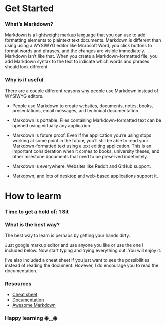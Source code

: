 # Get Started

### What’s Markdown?

Markdown is a lightweight markup language that you can use to add formatting elements to plaintext text documents. Markdown is different than using using a WYSIWYG editor like Microsoft Word, you click buttons to format words and phrases, and the changes are visible immediately. Markdown isn’t like that. When you create a Markdown-formatted file, you add Markdown syntax to the text to indicate which words and phrases should look different. 

### Why is it useful
There are a couple different reasons why people use Markdown instead of WYSIWYG editors.

- People use Markdown to create websites, documents, notes, books, presentations, email messages, and technical documentation.

- Markdown is portable. Files containing Markdown-formatted text can be opened using virtually any application.

- Markdown is future proof. Even if the application you’re using stops working at some point in the future, you’ll still be able to read your Markdown-formatted text using a text editing application. This is an important consideration when it comes to books, university theses, and other milestone documents that need to be preserved indefinitely.

- Markdown is everywhere. Websites like Reddit and GitHub support.

- Markdown, and lots of desktop and web-based applications support it.

  
# How to learm

### Time to get a hold of: 1 Sit

### What is the best way?
The best way to learn is perhaps by getting your hands dirty.

Just google markup editor and use anyone you like or use the one I included below. Now start typing and trying everything out. You will enjoy it.

I've also included a cheat sheet if you just want to see the possibilities instead of reading the document. However, I do encourage you to read the documentation.

### Resources
- [ Cheat sheet](https://www.google.com/url?sa=t&source=web&rct=j&url=https://guides.github.com/pdfs/markdown-cheatsheet-online.pdf&ved=2ahUKEwjbo87x0NjlAhXBF3IKHdslCZgQFjAAegQIAhAB&usg=AOvVaw2wnHXkAeuhELAcR_y0RQEV&cshid=1573148127763)
- [Documentation](https://www.google.com/url?sa=t&source=web&rct=j&url=https://www.markdownguide.org/assets/book/markdown-guide.pdf&ved=2ahUKEwjbo87x0NjlAhXBF3IKHdslCZgQFjABegQIBBAB&usg=AOvVaw24HeNL_WC1E8k-Qhmn0aLE&cshid=1573148127763)
- [Awesome Markdown](https://github.com/mundimark/awesome-markdown)  

### Happy learning ◉‿◉
